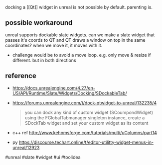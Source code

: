 docking a [[Qt]] widget in unreal is not possible by default.
parenting is.

## possible workaround
unreal supports dockable slate widgets.
can we make a slate widget that passes it's coords to QT
and QT draws a window on top in the same coordinates?
when we move it, it moves with it.
- challenge would be to avoid a move loop. e.g. only move & resize if different. but in both directions

## reference
- https://docs.unrealengine.com/4.27/en-US/API/Runtime/Slate/Widgets/Docking/SDockableTab/
- https://forums.unrealengine.com/t/dock-qtwidget-to-unreal/132235/4
  > you can dock any kind of custom widget (SCoumpondWidget) using the FGlobalTabmanager singleton instance, create a SDockTab widget and set your custom widget as its content

- c++ ref http://www.kehomsforge.com/tutorials/multi/uColumns/part14
- py https://discourse.techart.online/t/editor-utilitty-widget-menus-in-unreal/12923
	
#unreal #slate #widget #ui #toolidea